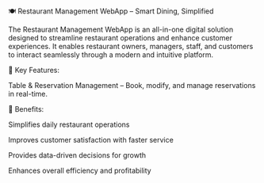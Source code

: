 🍽️ Restaurant Management WebApp – Smart Dining, Simplified

The Restaurant Management WebApp is an all-in-one digital solution designed to streamline restaurant operations and enhance customer experiences. It enables restaurant owners, managers, staff, and customers to interact seamlessly through a modern and intuitive platform.

🔑 Key Features:

Table & Reservation Management – Book, modify, and manage reservations in real-time.


🎯 Benefits:

Simplifies daily restaurant operations

Improves customer satisfaction with faster service

Provides data-driven decisions for growth

Enhances overall efficiency and profitability
